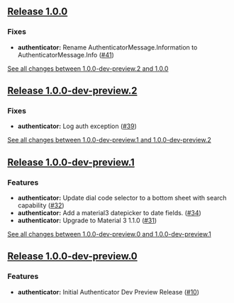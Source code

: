 ## [Release 1.0.0](https://github.com/aws-amplify/amplify-ui-android/releases/tag/release_authenticator_v1.0.0)

### Fixes
- **authenticator:** Rename AuthenticatorMessage.Information to AuthenticatorMessage.Info ([#41](https://github.com/aws-amplify/amplify-ui-android/issues/41))

[See all changes between 1.0.0-dev-preview.2 and 1.0.0](https://github.com/aws-amplify/amplify-ui-android/compare/release_authenticator_v1.0.0-dev-preview.2...release_authenticator_v1.0.0)

## [Release 1.0.0-dev-preview.2](https://github.com/aws-amplify/amplify-ui-android/releases/tag/release_authenticator_v1.0.0-dev-preview.2)

### Fixes
- **authenticator:** Log auth exception ([#39](https://github.com/aws-amplify/amplify-ui-android/issues/39))

[See all changes between 1.0.0-dev-preview.1 and 1.0.0-dev-preview.2](https://github.com/aws-amplify/amplify-ui-android/compare/release_authenticator_v1.0.0-dev-preview.1...release_authenticator_v1.0.0-dev-preview.2)

## [Release 1.0.0-dev-preview.1](https://github.com/aws-amplify/amplify-ui-android/releases/tag/release_authenticator_v1.0.0-dev-preview.1)

### Features
- **authenticator:** Update dial code selector to a bottom sheet with search capability ([#32](https://github.com/aws-amplify/amplify-ui-android/issues/32))
- **authenticator:** Add a material3 datepicker to date fields. ([#34](https://github.com/aws-amplify/amplify-ui-android/issues/34))
- **authenticator:** Upgrade to Material 3 1.1.0 ([#31](https://github.com/aws-amplify/amplify-ui-android/issues/31))

[See all changes between 1.0.0-dev-preview.0 and 1.0.0-dev-preview.1](https://github.com/aws-amplify/amplify-ui-android/compare/release_authenticator_v1.0.0-dev-preview.0...release_authenticator_v1.0.0-dev-preview.1)

## [Release 1.0.0-dev-preview.0](https://github.com/aws-amplify/amplify-ui-android/releases/tag/release_authenticator_v1.0.0-dev-preview.0)

### Features
- **authenticator:** Initial Authenticator Dev Preview Release ([#10](https://github.com/aws-amplify/amplify-ui-android/issues/10))
